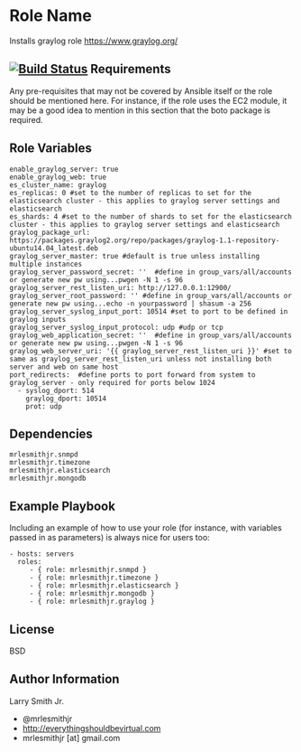 Role Name
=========

Installs graylog role https://www.graylog.org/

[![Build Status](https://travis-ci.org/mrlesmithjr/ansible-graylog.svg?branch=master)](https://travis-ci.org/mrlesmithjr/ansible-graylog)
Requirements
------------

Any pre-requisites that may not be covered by Ansible itself or the role should be mentioned here. For instance, if the role uses the EC2 module, it may be a good idea to mention in this section that the boto package is required.

Role Variables
--------------

````
enable_graylog_server: true
enable_graylog_web: true
es_cluster_name: graylog
es_replicas: 0 #set to the number of replicas to set for the elasticsearch cluster - this applies to graylog server settings and elasticsearch
es_shards: 4 #set to the number of shards to set for the elasticsearch cluster - this applies to graylog server settings and elasticsearch
graylog_package_url: https://packages.graylog2.org/repo/packages/graylog-1.1-repository-ubuntu14.04_latest.deb
graylog_server_master: true #default is true unless installing multiple instances
graylog_server_password_secret: ''  #define in group_vars/all/accounts or generate new pw using...pwgen -N 1 -s 96
graylog_server_rest_listen_uri: http://127.0.0.1:12900/
graylog_server_root_password: '' #define in group_vars/all/accounts or generate new pw using...echo -n yourpassword | shasum -a 256
graylog_server_syslog_input_port: 10514 #set to port to be defined in graylog inputs
graylog_server_syslog_input_protocol: udp #udp or tcp
graylog_web_application_secret: ''  #define in group_vars/all/accounts or generate new pw using...pwgen -N 1 -s 96
graylog_web_server_uri: '{{ graylog_server_rest_listen_uri }}' #set to same as graylog_server_rest_listen_uri unless not installing both server and web on same host
port_redirects:  #define ports to port forward from system to graylog_server - only required for ports below 1024
  - syslog_dport: 514
    graylog_dport: 10514
    prot: udp
````

Dependencies
------------

````
mrlesmithjr.snmpd
mrlesmithjr.timezone
mrlesmithjr.elasticsearch
mrlesmithjr.mongodb
````

Example Playbook
----------------

Including an example of how to use your role (for instance, with variables passed in as parameters) is always nice for users too:

    - hosts: servers
      roles:
         - { role: mrlesmithjr.snmpd }
         - { role: mrlesmithjr.timezone }
         - { role: mrlesmithjr.elasticsearch }
         - { role: mrlesmithjr.mongodb }
         - { role: mrlesmithjr.graylog }

License
-------

BSD

Author Information
------------------

Larry Smith Jr.
- @mrlesmithjr
- http://everythingshouldbevirtual.com
- mrlesmithjr [at] gmail.com

